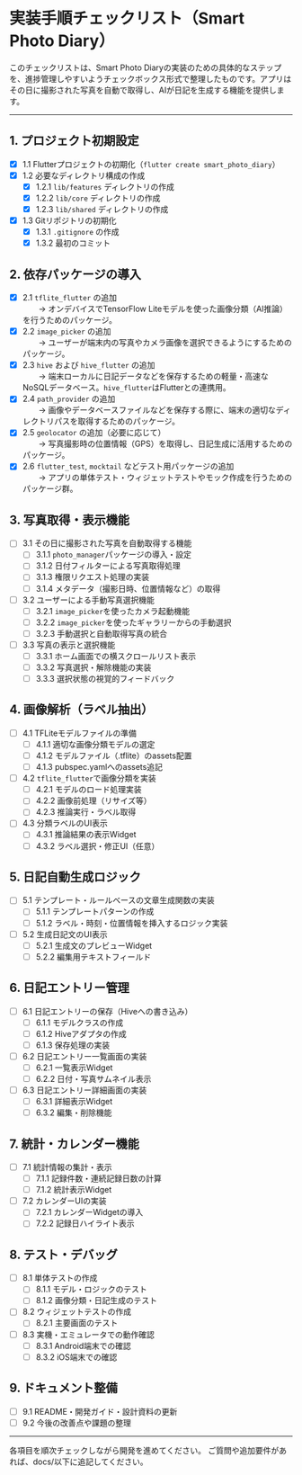 # 実装手順チェックリスト（Smart Photo Diary）

このチェックリストは、Smart Photo Diaryの実装のための具体的なステップを、進捗管理しやすいようチェックボックス形式で整理したものです。アプリはその日に撮影された写真を自動で取得し、AIが日記を生成する機能を提供します。

---

## 1. プロジェクト初期設定
- [x] 1.1 Flutterプロジェクトの初期化（`flutter create smart_photo_diary`）
- [x] 1.2 必要なディレクトリ構成の作成
    - [x] 1.2.1 `lib/features` ディレクトリの作成
    - [x] 1.2.2 `lib/core` ディレクトリの作成
    - [x] 1.2.3 `lib/shared` ディレクトリの作成
- [x] 1.3 Gitリポジトリの初期化
    - [x] 1.3.1 `.gitignore` の作成
    - [x] 1.3.2 最初のコミット

## 2. 依存パッケージの導入
- [x] 2.1 `tflite_flutter` の追加  
  → オンデバイスでTensorFlow Liteモデルを使った画像分類（AI推論）を行うためのパッケージ。
- [x] 2.2 `image_picker` の追加  
  → ユーザーが端末内の写真やカメラ画像を選択できるようにするためのパッケージ。
- [x] 2.3 `hive` および `hive_flutter` の追加  
  → 端末ローカルに日記データなどを保存するための軽量・高速なNoSQLデータベース。`hive_flutter`はFlutterとの連携用。
- [x] 2.4 `path_provider` の追加  
  → 画像やデータベースファイルなどを保存する際に、端末の適切なディレクトリパスを取得するためのパッケージ。
- [x] 2.5 `geolocator` の追加（必要に応じて）  
  → 写真撮影時の位置情報（GPS）を取得し、日記生成に活用するためのパッケージ。
- [x] 2.6 `flutter_test`, `mocktail` などテスト用パッケージの追加  
  → アプリの単体テスト・ウィジェットテストやモック作成を行うためのパッケージ群。

## 3. 写真取得・表示機能
- [ ] 3.1 その日に撮影された写真を自動取得する機能
    - [ ] 3.1.1 `photo_manager`パッケージの導入・設定
    - [ ] 3.1.2 日付フィルターによる写真取得処理
    - [ ] 3.1.3 権限リクエスト処理の実装
    - [ ] 3.1.4 メタデータ（撮影日時、位置情報など）の取得
- [ ] 3.2 ユーザーによる手動写真選択機能
    - [ ] 3.2.1 `image_picker`を使ったカメラ起動機能
    - [ ] 3.2.2 `image_picker`を使ったギャラリーからの手動選択
    - [ ] 3.2.3 手動選択と自動取得写真の統合
- [ ] 3.3 写真の表示と選択機能
    - [ ] 3.3.1 ホーム画面での横スクロールリスト表示
    - [ ] 3.3.2 写真選択・解除機能の実装
    - [ ] 3.3.3 選択状態の視覚的フィードバック

## 4. 画像解析（ラベル抽出）
- [ ] 4.1 TFLiteモデルファイルの準備
    - [ ] 4.1.1 適切な画像分類モデルの選定
    - [ ] 4.1.2 モデルファイル（.tflite）のassets配置
    - [ ] 4.1.3 pubspec.yamlへのassets追記
- [ ] 4.2 `tflite_flutter`で画像分類を実装
    - [ ] 4.2.1 モデルのロード処理実装
    - [ ] 4.2.2 画像前処理（リサイズ等）
    - [ ] 4.2.3 推論実行・ラベル取得
- [ ] 4.3 分類ラベルのUI表示
    - [ ] 4.3.1 推論結果の表示Widget
    - [ ] 4.3.2 ラベル選択・修正UI（任意）

## 5. 日記自動生成ロジック
- [ ] 5.1 テンプレート・ルールベースの文章生成関数の実装
    - [ ] 5.1.1 テンプレートパターンの作成
    - [ ] 5.1.2 ラベル・時刻・位置情報を挿入するロジック実装
- [ ] 5.2 生成日記文のUI表示
    - [ ] 5.2.1 生成文のプレビューWidget
    - [ ] 5.2.2 編集用テキストフィールド

## 6. 日記エントリー管理
- [ ] 6.1 日記エントリーの保存（Hiveへの書き込み）
    - [ ] 6.1.1 モデルクラスの作成
    - [ ] 6.1.2 Hiveアダプタの作成
    - [ ] 6.1.3 保存処理の実装
- [ ] 6.2 日記エントリー一覧画面の実装
    - [ ] 6.2.1 一覧表示Widget
    - [ ] 6.2.2 日付・写真サムネイル表示
- [ ] 6.3 日記エントリー詳細画面の実装
    - [ ] 6.3.1 詳細表示Widget
    - [ ] 6.3.2 編集・削除機能

## 7. 統計・カレンダー機能
- [ ] 7.1 統計情報の集計・表示
    - [ ] 7.1.1 記録件数・連続記録日数の計算
    - [ ] 7.1.2 統計表示Widget
- [ ] 7.2 カレンダーUIの実装
    - [ ] 7.2.1 カレンダーWidgetの導入
    - [ ] 7.2.2 記録日ハイライト表示

## 8. テスト・デバッグ
- [ ] 8.1 単体テストの作成
    - [ ] 8.1.1 モデル・ロジックのテスト
    - [ ] 8.1.2 画像分類・日記生成のテスト
- [ ] 8.2 ウィジェットテストの作成
    - [ ] 8.2.1 主要画面のテスト
- [ ] 8.3 実機・エミュレータでの動作確認
    - [ ] 8.3.1 Android端末での確認
    - [ ] 8.3.2 iOS端末での確認

## 9. ドキュメント整備
- [ ] 9.1 README・開発ガイド・設計資料の更新
- [ ] 9.2 今後の改善点や課題の整理

---

各項目を順次チェックしながら開発を進めてください。
ご質問や追加要件があれば、docs/以下に追記してください。
